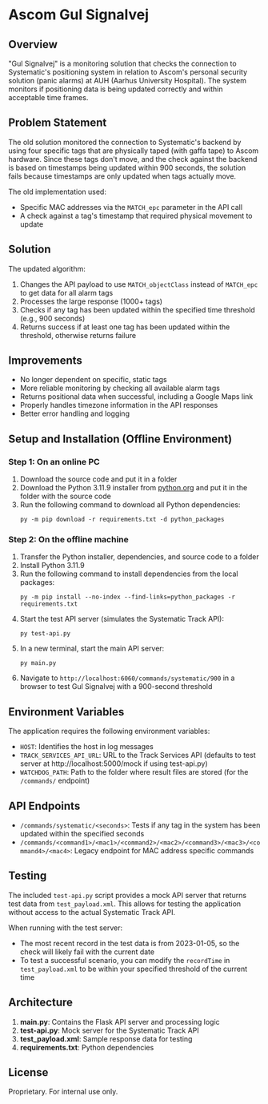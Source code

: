 # Ascom Gul Signalvej

## Overview

"Gul Signalvej" is a monitoring solution that checks the connection to Systematic's positioning system in relation to Ascom's personal security solution (panic alarms) at AUH (Aarhus University Hospital). The system monitors if positioning data is being updated correctly and within acceptable time frames.

## Problem Statement

The old solution monitored the connection to Systematic's backend by using four specific tags that are physically taped (with gaffa tape) to Ascom hardware. Since these tags don't move, and the check against the backend is based on timestamps being updated within 900 seconds, the solution fails because timestamps are only updated when tags actually move.

The old implementation used:
- Specific MAC addresses via the `MATCH_epc` parameter in the API call
- A check against a tag's timestamp that required physical movement to update

## Solution

The updated algorithm:

1. Changes the API payload to use `MATCH_objectClass` instead of `MATCH_epc` to get data for all alarm tags
2. Processes the large response (1000+ tags) 
3. Checks if any tag has been updated within the specified time threshold (e.g., 900 seconds)
4. Returns success if at least one tag has been updated within the threshold, otherwise returns failure

## Improvements

- No longer dependent on specific, static tags
- More reliable monitoring by checking all available alarm tags
- Returns positional data when successful, including a Google Maps link
- Properly handles timezone information in the API responses
- Better error handling and logging

## Setup and Installation (Offline Environment)

### Step 1: On an online PC

1. Download the source code and put it in a folder
2. Download the Python 3.11.9 installer from [python.org](https://www.python.org/downloads/release/python-3119/) and put it in the folder with the source code
3. Run the following command to download all Python dependencies:
   ```
   py -m pip download -r requirements.txt -d python_packages
   ```

### Step 2: On the offline machine

1. Transfer the Python installer, dependencies, and source code to a folder
2. Install Python 3.11.9
3. Run the following command to install dependencies from the local packages:
   ```
   py -m pip install --no-index --find-links=python_packages -r requirements.txt
   ```
4. Start the test API server (simulates the Systematic Track API):
   ```
   py test-api.py
   ```
5. In a new terminal, start the main API server:
   ```
   py main.py
   ```
6. Navigate to `http://localhost:6060/commands/systematic/900` in a browser to test Gul Signalvej with a 900-second threshold

## Environment Variables

The application requires the following environment variables:

- `HOST`: Identifies the host in log messages
- `TRACK_SERVICES_API_URL`: URL to the Track Services API (defaults to test server at http://localhost:5000/mock if using test-api.py)
- `WATCHDOG_PATH`: Path to the folder where result files are stored (for the `/commands/` endpoint)

## API Endpoints

- `/commands/systematic/<seconds>`: Tests if any tag in the system has been updated within the specified seconds
- `/commands/<command1>/<mac1>/<command2>/<mac2>/<command3>/<mac3>/<command4>/<mac4>`: Legacy endpoint for MAC address specific commands

## Testing

The included `test-api.py` script provides a mock API server that returns test data from `test_payload.xml`. This allows for testing the application without access to the actual Systematic Track API.

When running with the test server:
- The most recent record in the test data is from 2023-01-05, so the check will likely fail with the current date
- To test a successful scenario, you can modify the `recordTime` in `test_payload.xml` to be within your specified threshold of the current time

## Architecture

1. **main.py**: Contains the Flask API server and processing logic
2. **test-api.py**: Mock server for the Systematic Track API
3. **test_payload.xml**: Sample response data for testing
4. **requirements.txt**: Python dependencies

## License

Proprietary. For internal use only.
